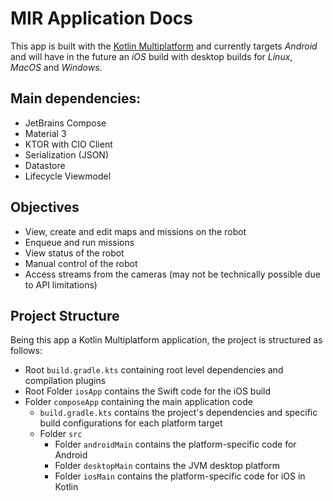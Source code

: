 # MIR Application Docs
This app is built with the [Kotlin Multiplatform](https://kotlinlang.org/docs/multiplatform.html) and currently 
targets *Android* and will have in the future an *iOS* build with desktop builds for *Linux*, *MacOS* and *Windows*.

## Main dependencies:
- JetBrains Compose
- Material 3
- KTOR with CIO Client
- Serialization (JSON)
- Datastore
- Lifecycle Viewmodel

## Objectives
- View, create and edit maps and missions on the robot
- Enqueue and run missions
- View status of the robot
- Manual control of the robot
- Access streams from the cameras (may not be technically possible due to API limitations)

## Project Structure
Being this app a Kotlin Multiplatform application, the project is structured as follows:
- Root `build.gradle.kts` containing root level dependencies and compilation plugins
- Root Folder `iosApp` contains the Swift code for the iOS build
- Folder `composeApp` containing the main application code
  - `build.gradle.kts` contains the project's dependencies and specific build configurations for each platform target
  - Folder `src`
    - Folder `androidMain` contains the platform-specific code for Android
    - Folder `desktopMain` contains the JVM desktop platform
    - Folder `iosMain` contains the platform-specific code for iOS in Kotlin



